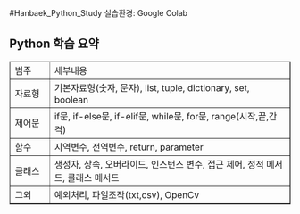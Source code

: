 #Hanbaek_Python_Study
실습환경: Google Colab
<br>
<h2>Python 학습 요약</h2>
<table border="1" width="642">
<tbody>
<tr>
<td width="72">범주</td>
<td width="570">세부내용</td>
</tr>
<tr>
<td>자료형</td>
<td>기본자료형(숫자, 문자), list, tuple, dictionary, set, boolean</td>
</tr>
<tr>
<td>제어문</td>
<td>if문, if-else문, if-elif문, while문, for문, range(시작,끝,간격)</td>
</tr>
<tr>
<td>함수</td>
<td>지역변수, 전역변수, return, parameter</td>
</tr>
<tr>
<td>클래스</td>
<td>생성자, 상속, 오버라이드, 인스턴스 변수, 접근 제어, 정적 메서드, 클래스 메서드</td>
</tr>
<tr>
<td>그외</td>
<td>예외처리, 파일조작(txt,csv), OpenCv</td>
</tr>
</tbody>
</table>
